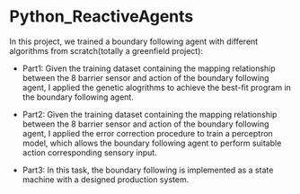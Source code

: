 # Python_ReactiveAgents
In this project, we trained a boundary following agent with different algorithms from scratch(totally a greenfield project):

* Part1: Given the training dataset containing the mapping relationship between the 8 barrier sensor and action of the boundary following agent, I applied the genetic alogrithms to achieve the best-fit program in the boundary following agent.

* Part2: Given the training dataset containing the mapping relationship between the 8 barrier sensor and action of the boundary following agent, I applied the error correction procedure to train a perceptron model, which allows the boundary following agent to perform suitable action corresponding sensory input.

* Part3: In this task, the boundary following is implemented as a state machine with a designed production system.
